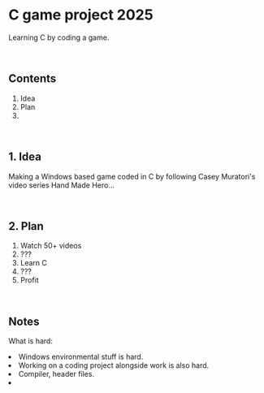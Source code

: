 <h1>C game project 2025</h1>
<p>Learning C by coding a game.</p>
<p></p>

<br>
<h2>Contents </h2>
<ol>
<li>Idea</li>
<li>Plan</li>
<li> </li>

</ol>

<br>
<h2>1. Idea</h3>
<p> 
Making a Windows based game coded in C by following Casey Muratori's video series Hand Made Hero...
</p>

<br>
<h2>2. Plan</h2>
<ol>
<li>Watch 50+ videos</li>
<li>???</li>
<li>Learn C</li>
<li>???</li>
<li>Profit</li>
</ol>



<br>
<h2>Notes</h2>
<p>
What is hard: 
<li>Windows environmental stuff is hard. <li>Working on a coding project alongside work is also hard. 
<li>Compiler, header files.
<li>
</p>


